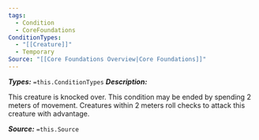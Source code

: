 ```yaml
---
tags:
  - Condition
  - CoreFoundations
ConditionTypes:
  - "[[Creature]]"
  - Temporary
Source: "[[Core Foundations Overview|Core Foundations]]"
---
```

***Types:*** `=this.ConditionTypes`
***Description:***

This creature is knocked over. This condition may be ended by spending 2 meters of movement. Creatures within 2 meters roll checks to attack this creature with advantage.

***Source:*** `=this.Source`